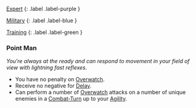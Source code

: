 
[Expert](Game/Expert-List)
{: .label .label-purple }

[Military](Game/Military)
{: .label .label-blue }

[Training](Game/Training-List)
{: .label .label-green }
### Point Man
*You're always at the ready and can respond to movement in your field of view with lightning fast reflexes.*
* You have no penalty on [Overwatch](Core/Special-Combat-Actions#Overwatch).
* Receive no negative for [Delay](Core/Combat-Turn#Delay). 
* Can perform a number of [Overwatch](Core/Special-Combat-Actions#Overwatch) attacks on a number of unique enemies in a [Combat-Turn](Core/Combat-Turn) up to your [Agility](Core/Agility).
